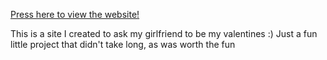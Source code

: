 [Press here to view the website!](http://williammorgan73.github.io/ValentinesDay/)

This is a site I created to ask my girlfriend to be my valentines :)
Just a fun little project that didn't take long, as was worth the fun


